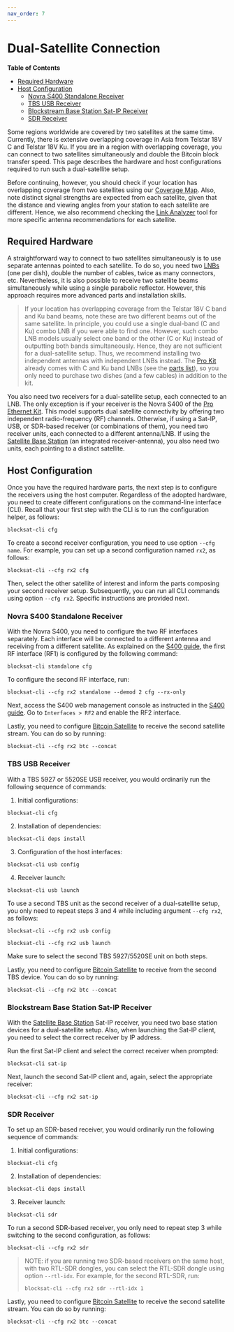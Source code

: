 ```yaml
---
nav_order: 7
---
```


# Dual-Satellite Connection

<!-- markdown-toc start - Don't edit this section. Run M-x markdown-toc-refresh-toc -->
**Table of Contents**

- [Required Hardware](#required-hardware)
- [Host Configuration](#host-configuration)
  - [Novra S400 Standalone Receiver](#novra-s400-standalone-receiver)
  - [TBS USB Receiver](#tbs-usb-receiver)
  - [Blockstream Base Station Sat-IP Receiver](#blockstream-base-station-sat-ip-receiver)
  - [SDR Receiver](#sdr-receiver)

<!-- markdown-toc end -->


Some regions worldwide are covered by two satellites at the same time. Currently, there is extensive overlapping coverage in Asia from Telstar 18V C and Telstar 18V Ku. If you are in a region with overlapping coverage, you can connect to two satellites simultaneously and double the Bitcoin block transfer speed. This page describes the hardware and host configurations required to run such a dual-satellite setup.

Before continuing, however, you should check if your location has overlapping coverage from two satellites using our [Coverage Map](https://blockstream.com/satellite/#satellite_network-coverage). Also, note distinct signal strengths are expected from each satellite, given that the distance and viewing angles from your station to each satellite are different. Hence, we also recommend checking the [Link Analyzer](https://satellite.blockstream.space/link-analyzer/) tool for more specific antenna recommendations for each satellite.

## Required Hardware

A straightforward way to connect to two satellites simultaneously is to use separate antennas pointed to each satellite. To do so, you need two [LNBs](hardware.md#lnb) (one per dish), double the number of cables, twice as many connectors, etc. Nevertheless, it is also possible to receive two satellite beams simultaneously while using a single parabolic reflector. However, this approach requires more advanced parts and installation skills.

> If your location has overlapping coverage from the Telstar 18V C band and Ku band beams, note these are two different beams out of the same satellite. In principle, you could use a single dual-band (C and Ku) combo LNB if you were able to find one. However, such combo LNB models usually select one band or the other (C or Ku) instead of outputting both bands simultaneously. Hence, they are not sufficient for a dual-satellite setup. Thus, we recommend installing two independent antennas with independent LNBs instead. The [Pro Kit](https://store.blockstream.com/products/blockstream-satellite-pro-kit/) already comes with C and Ku band LNBs (see the [parts list](hardware.md#blockstream-satellite-pro-kit)), so you only need to purchase two dishes (and a few cables) in addition to the kit.

You also need two receivers for a dual-satellite setup, each connected to an LNB. The only exception is if your receiver is the Novra S400 of the [Pro Ethernet Kit](https://store.blockstream.com/products/blockstream-satellite-pro-kit/). This model supports dual satellite connectivity by offering two independent radio-frequency (RF) channels. Otherwise, if using a Sat-IP, USB, or SDR-based receiver (or combinations of them), you need two receiver units, each connected to a different antenna/LNB. If using the [Satellite Base Station](https://store.blockstream.com/products/blockstream-satellite-base-station/) (an integrated receiver-antenna), you also need two units, each pointing to a distinct satellite.

## Host Configuration

Once you have the required hardware parts, the next step is to configure the receivers using the host computer. Regardless of the adopted hardware, you need to create different configurations on the command-line interface (CLI). Recall that your first step with the CLI is to run the configuration helper, as follows:

```
blocksat-cli cfg
```

To create a second receiver configuration, you need to use option `--cfg name`. For example, you can set up a second configuration named `rx2`, as follows:

```
blocksat-cli --cfg rx2 cfg
```

Then, select the other satellite of interest and inform the parts composing your second receiver setup. Subsequently, you can run all CLI commands using option `--cfg rx2`. Specific instructions are provided next.

### Novra S400 Standalone Receiver

With the Novra S400, you need to configure the two RF interfaces separately. Each interface will be connected to a different antenna and receiving from a different satellite. As explained on the [S400 guide](s400.md#receiver-and-host-configuration), the first RF interface (RF1) is configured by the following command:

```
blocksat-cli standalone cfg
```

To configure the second RF interface, run:

```
blocksat-cli --cfg rx2 standalone --demod 2 cfg --rx-only
```

Next, access the S400 web management console as instructed in the [S400 guide](s400.md#s400-configuration-via-the-web-ui). Go to `Interfaces > RF2` and enable the RF2 interface.

Lastly, you need to configure [Bitcoin Satellite](bitcoin.md) to receive the second satellite stream. You can do so by running:

```
blocksat-cli --cfg rx2 btc --concat
```

### TBS USB Receiver


With a TBS 5927 or 5520SE USB receiver, you would ordinarily run the following sequence of commands:

1. Initial configurations:
```
blocksat-cli cfg
```

2. Installation of dependencies:
```
blocksat-cli deps install
```

3. Configuration of the host interfaces:
```
blocksat-cli usb config
```

4. Receiver launch:
```
blocksat-cli usb launch
```

To use a second TBS unit as the second receiver of a dual-satellite setup, you only need to repeat steps 3 and 4 while including argument `--cfg rx2`, as follows:

```
blocksat-cli --cfg rx2 usb config

blocksat-cli --cfg rx2 usb launch
```

Make sure to select the second TBS 5927/5520SE unit on both steps.

Lastly, you need to configure [Bitcoin Satellite](bitcoin.md) to receive from the second TBS device. You can do so by running:

```
blocksat-cli --cfg rx2 btc --concat
```

### Blockstream Base Station Sat-IP Receiver

With the [Satellite Base Station](https://store.blockstream.com/products/blockstream-satellite-base-station/) Sat-IP receiver, you need two base station devices for a dual-satellite setup. Also, when launching the Sat-IP client, you need to select the correct receiver by IP address.


Run the first Sat-IP client and select the correct receiver when prompted:
```
blocksat-cli sat-ip
```

Next, launch the second Sat-IP client and, again, select the appropriate receiver:
```
blocksat-cli --cfg rx2 sat-ip
```

### SDR Receiver

To set up an SDR-based receiver, you would ordinarily run the following sequence of commands:

1. Initial configurations:
```
blocksat-cli cfg
```

2. Installation of dependencies:
```
blocksat-cli deps install
```

3. Receiver launch:
```
blocksat-cli sdr
```

To run a second SDR-based receiver, you only need to repeat step 3 while switching to the second configuration, as follows:

```
blocksat-cli --cfg rx2 sdr
```

> NOTE: if you are running two SDR-based receivers on the same host, with two RTL-SDR dongles, you can select the RTL-SDR dongle using option `--rtl-idx`. For example, for the second RTL-SDR, run:
>
> ```
> blocksat-cli --cfg rx2 sdr --rtl-idx 1
> ```

Lastly, you need to configure [Bitcoin Satellite](bitcoin.md) to receive the second satellite stream. You can do so by running:

```
blocksat-cli --cfg rx2 btc --concat
```

